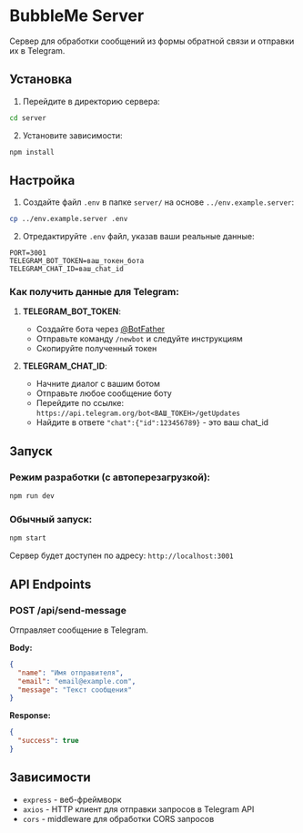 # BubbleMe Server

Сервер для обработки сообщений из формы обратной связи и отправки их в Telegram.

## Установка

1. Перейдите в директорию сервера:
```bash
cd server
```

2. Установите зависимости:
```bash
npm install
```

## Настройка

1. Создайте файл `.env` в папке `server/` на основе `../env.example.server`:
```bash
cp ../env.example.server .env
```

2. Отредактируйте `.env` файл, указав ваши реальные данные:
```env
PORT=3001
TELEGRAM_BOT_TOKEN=ваш_токен_бота
TELEGRAM_CHAT_ID=ваш_chat_id
```

### Как получить данные для Telegram:

1. **TELEGRAM_BOT_TOKEN**: 
   - Создайте бота через [@BotFather](https://t.me/botfather)
   - Отправьте команду `/newbot` и следуйте инструкциям
   - Скопируйте полученный токен

2. **TELEGRAM_CHAT_ID**:
   - Начните диалог с вашим ботом
   - Отправьте любое сообщение боту
   - Перейдите по ссылке: `https://api.telegram.org/bot<ВАШ_ТОКЕН>/getUpdates`
   - Найдите в ответе `"chat":{"id":123456789}` - это ваш chat_id

## Запуск

### Режим разработки (с автоперезагрузкой):
```bash
npm run dev
```

### Обычный запуск:
```bash
npm start
```

Сервер будет доступен по адресу: `http://localhost:3001`

## API Endpoints

### POST /api/send-message

Отправляет сообщение в Telegram.

**Body:**
```json
{
  "name": "Имя отправителя",
  "email": "email@example.com",
  "message": "Текст сообщения"
}
```

**Response:**
```json
{
  "success": true
}
```

## Зависимости

- `express` - веб-фреймворк
- `axios` - HTTP клиент для отправки запросов в Telegram API
- `cors` - middleware для обработки CORS запросов 